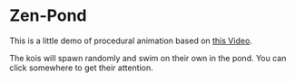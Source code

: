 # Zen-Pond

This is a little demo of procedural animation based on [this Video](https://www.youtube.com/watch?v=qlfh_rv6khY).

The kois will spawn randomly and swim on their own in the pond. You can click somewhere to get their attention.
